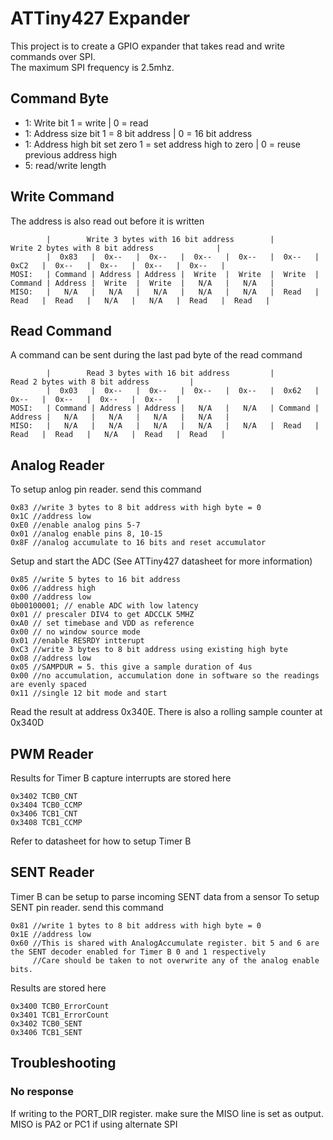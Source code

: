 # ATTiny427 Expander
This project is to create a GPIO expander that takes read and write commands over SPI.</br>
The maximum SPI frequency is 2.5mhz.

## Command Byte
* 1: Write bit 1 = write | 0 = read
* 1: Address size bit 1 = 8 bit address | 0 = 16 bit address
* 1: Address high bit set zero 1 = set address high to zero | 0 = reuse previous address high
* 5: read/write length

## Write Command
The address is also read out before it is written
```
        |        Write 3 bytes with 16 bit address        |             Write 2 bytes with 8 bit address              |
        |  0x83   |  0x--   |  0x--   |  0x--   |  0x--   |  0x--   |  0xC2   |  0x--   |  0x--   |  0x--   |  0x--   |
MOSI:   | Command | Address | Address |  Write  |  Write  |  Write  | Command | Address |  Write  |  Write  |   N/A   |   N/A   |
MISO:   |   N/A   |   N/A   |   N/A   |   N/A   |   N/A   |  Read   |  Read   |  Read   |   N/A   |   N/A   |  Read   |  Read   |
```

## Read Command
A command can be sent during the last pad byte of the read command
```
        |        Read 3 bytes with 16 bit address         |         Read 2 bytes with 8 bit address         |
        |  0x03   |  0x--   |  0x--   |  0x--   |  0x--   |  0x62   |  0x--   |  0x--   |  0x--   |  0x--   |
MOSI:   | Command | Address | Address |   N/A   |   N/A   | Command | Address |   N/A   |   N/A   |   N/A   |   N/A   |
MISO:   |   N/A   |   N/A   |   N/A   |   N/A   |   N/A   |  Read   |  Read   |  Read   |   N/A   |  Read   |  Read   |
```
## Analog Reader
To setup anlog pin reader. send this command
```
0x83 //write 3 bytes to 8 bit address with high byte = 0
0x1C //address low
0xE0 //enable analog pins 5-7
0x01 //analog enable pins 8, 10-15
0x8F //analog accumulate to 16 bits and reset accumulator
```
Setup and start the ADC (See ATTiny427 datasheet for more information)
```
0x85 //write 5 bytes to 16 bit address
0x06 //address high
0x00 //address low
0b00100001; // enable ADC with low latency
0x01 // prescaler DIV4 to get ADCCLK 5MHZ
0xA0 // set timebase and VDD as reference
0x00 // no window source mode
0x01 //enable RESRDY intterupt
0xC3 //write 3 bytes to 8 bit address using existing high byte
0x08 //address low
0x05 //SAMPDUR = 5. this give a sample duration of 4us
0x00 //no accumulation, accumulation done in software so the readings are evenly spaced
0x11 //single 12 bit mode and start
```
Read the result at address 0x340E. There is also a rolling sample counter at 0x340D
## PWM Reader
Results for Timer B capture interrupts are stored here
```
0x3402 TCB0_CNT
0x3404 TCB0_CCMP
0x3406 TCB1_CNT
0x3408 TCB1_CCMP
```
Refer to datasheet for how to setup Timer B
## SENT Reader
Timer B can be setup to parse incoming SENT data from a sensor
To setup SENT pin reader. send this command
```
0x81 //write 1 bytes to 8 bit address with high byte = 0
0x1E //address low
0x60 //This is shared with AnalogAccumulate register. bit 5 and 6 are the SENT decoder enabled for Timer B 0 and 1 respectively
     //Care should be taken to not overwrite any of the analog enable bits.
```
Results are stored here 
```
0x3400 TCB0_ErrorCount
0x3401 TCB1_ErrorCount
0x3402 TCB0_SENT
0x3406 TCB1_SENT
```
## Troubleshooting
### No response
If writing to the PORT_DIR register. make sure the MISO line is set as output. MISO is PA2 or PC1 if using alternate SPI
